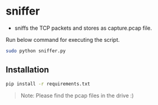 # sniffer

- sniffs the TCP packets and stores as capture.pcap file.

Run below command for executing the script.

```bash
sudo python sniffer.py
```
## Installation

```bash
pip install -r requirements.txt
```



> Note: Please find the pcap files in the drive :)

